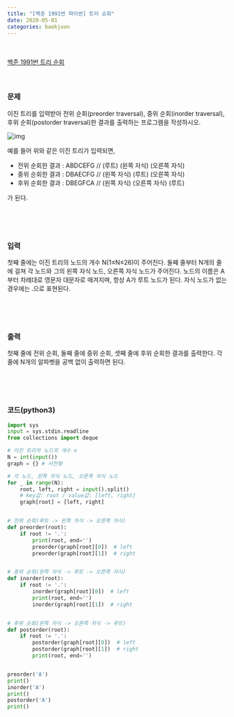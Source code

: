 ```yaml
---
title: "[백준 1991번 파이썬] 트리 순회"
date: 2020-05-01
categories: baekjoon
---
```


<br><br>
[백준 1991번 트리 순회](https://www.acmicpc.net/problem/1991)
<br><br><br>

### 문제<br>

이진 트리를 입력받아 전위 순회(preorder traversal), 중위 순회(inorder traversal), 후위 순회(postorder traversal)한 결과를 출력하는 프로그램을 작성하시오.

![img](https://www.acmicpc.net/JudgeOnline/upload/201007/trtr.png)

예를 들어 위와 같은 이진 트리가 입력되면,

- 전위 순회한 결과 : ABDCEFG // (루트) (왼쪽 자식) (오른쪽 자식)
- 중위 순회한 결과 : DBAECFG // (왼쪽 자식) (루트) (오른쪽 자식)
- 후위 순회한 결과 : DBEGFCA // (왼쪽 자식) (오른쪽 자식) (루트)

가 된다.

<br><br><br>

### 입력<br>

첫째 줄에는 이진 트리의 노드의 개수 N(1≤N≤26)이 주어진다. 둘째 줄부터 N개의 줄에 걸쳐 각 노드와 그의 왼쪽 자식 노드, 오른쪽 자식 노드가 주어진다. 노드의 이름은 A부터 차례대로 영문자 대문자로 매겨지며, 항상 A가 루트 노드가 된다. 자식 노드가 없는 경우에는 .으로 표현된다.

<br><br><br>

### 출력<br>

첫째 줄에 전위 순회, 둘째 줄에 중위 순회, 셋째 줄에 후위 순회한 결과를 출력한다. 각 줄에 N개의 알파벳을 공백 없이 출력하면 된다.

<br><br><br>


### 코드(python3)
```python
import sys
input = sys.stdin.readline
from collections import deque

# 이진 트리의 노드의 개수 n
N = int(input())
graph = {} # 사전형

# 각 노드, 왼쪽 자식 노드, 오른쪽 자식 노드
for _ in range(N):
    root, left, right = input().split()
    # key값: root / value값: [left, right]
    graph[root] = [left, right]


# 전위 순회(루트 -> 왼쪽 자식 -> 오른쪽 자식)
def preorder(root):
    if root != '.':
        print(root, end='')
        preorder(graph[root][0])  # left
        preorder(graph[root][1])  # right


# 중위 순회(왼쪽 자식 -> 루트 -> 오른쪽 자식)
def inorder(root):
    if root != '.':
        inorder(graph[root][0])  # left
        print(root, end='')
        inorder(graph[root][1])  # right


# 후위 순회(왼쪽 자식 -> 오른쪽 자식 -> 루트)
def postorder(root):
    if root != '.':
        postorder(graph[root][0])  # left
        postorder(graph[root][1])  # right
        print(root, end='')


preorder('A')
print()
inorder('A')
print()
postorder('A')
print()
```